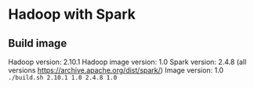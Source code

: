 # Hadoop with Spark

## Build image
Hadoop version: 2.10.1
Hadoop image version: 1.0
Spark version: 2.4.8 (all versions https://archive.apache.org/dist/spark/)
Image version: 1.0
`./build.sh 2.10.1 1.0 2.4.8 1.0`
